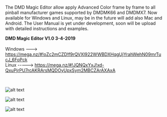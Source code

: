 The DMD Magic Editor allow apply Advanced Color frame by frame to all pinball manufacturer games supported by DMDMK66 and DMDMX7. Now available for Windows and Linux, may be in the future will add also Mac and Android. The User Manual is yet under development, soon will be upload with detailed instructions and examples.
<br>

<b>DMD Magic Editor V1.0 3-4-2019</b>
<br><br>
Windows ---> https://mega.nz/#!oZc2mCZD!f9rQVXl922WWBDXHqgUjYrahWehN09mrTucJ_6FoPck 
<br>
Linux -----> https://mega.nz/#!JQNQxYxJ!xd-QxuPjrPU7rcAKRArsMQDOyUpxSym2MBCZArAXAxA

<br>

![alt text](https://i.imgur.com/jvg0XTi.jpg)

![alt text](https://i.imgur.com/6FGRpBq.jpg)

![alt text](https://i.imgur.com/IUUzazx.jpg)
